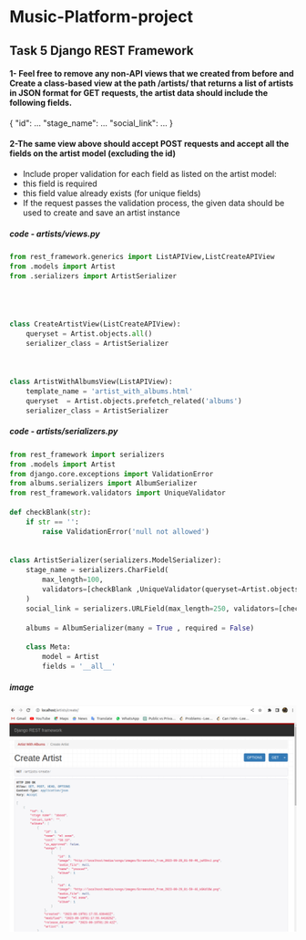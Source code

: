 # Music-Platform-project

## Task 5 Django REST Framework

#### 1- Feel free to remove any non-API views that we created from before and Create a class-based view at the path /artists/ that returns a list of artists in JSON format for GET requests, the artist data should include the following fields.
{
"id": ...
"stage_name": ...
"social_link": ...
}

#### 2-The same view above should accept POST requests and accept all the fields on the artist model (excluding the id)
- Include proper validation for each field as listed on the artist model:
 - this field is required
- this field value already exists (for unique fields)
- If the request passes the validation process, the given data should be used to create and save an artist instance
#####  code - artists/views.py
```python
from rest_framework.generics import ListAPIView,ListCreateAPIView
from .models import Artist
from .serializers import ArtistSerializer




class CreateArtistView(ListCreateAPIView):
    queryset = Artist.objects.all()
    serializer_class = ArtistSerializer



class ArtistWithAlbumsView(ListAPIView):
    template_name = 'artist_with_albums.html'
    queryset  = Artist.objects.prefetch_related('albums')
    serializer_class = ArtistSerializer
```
#####  code - artists/serializers.py
```python
from rest_framework import serializers
from .models import Artist
from django.core.exceptions import ValidationError
from albums.serializers import AlbumSerializer
from rest_framework.validators import UniqueValidator

def checkBlank(str):
    if str == '':
        raise ValidationError('null not allowed')


class ArtistSerializer(serializers.ModelSerializer):
    stage_name = serializers.CharField(
        max_length=100,
        validators=[checkBlank ,UniqueValidator(queryset=Artist.objects.all())]
    )
    social_link = serializers.URLField(max_length=250, validators=[checkBlank])
    
    albums = AlbumSerializer(many = True , required = False)

    class Meta:
        model = Artist
        fields = '__all__'
```


##### image
![Alt](https://github.com/abood-74/Music-Platform-project/blob/task-5/readme_elements/Screenshot%20from%202023-12-10%2003-19-55.png)






